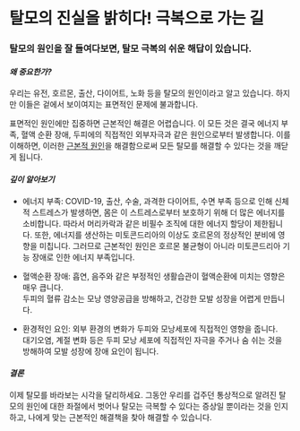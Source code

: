 # ﻿탈모의 진실을 밝히다! 극복으로 가는 길

### 탈모의 원인을 잘 들여다보면, 탈모 극복의 쉬운 해답이 있습니다.

#### ***왜 중요한가?***  
우리는 유전, 호르몬, 출산, 다이어트, 노화 등을 탈모의 원인이라고 알고 있습니다. 하지만 이들은 겉에서 보이여지는 표면적인 문제에 불과합니다.  
  
표면적인 원인에만 집중하면 근본적인 해결은 어렵습니다. 이 모든 것은 결국 에너지 부족, 혈액 순환 장애, 두피에의 직접적인 외부자극과 같은 원인으로부터 발생합니다. 이를 이해하면, 이러한 [근본적 원인](/m04/m0402)을 해결함으로써 모든 탈모를 해결할 수 있다는 것을 깨닫게 됩니다.  
  
#### ***깊이 알아보기***  

 - 에너지 부족:  COVID-19, 출산, 수술, 과격한 다이어트, 수면 부족 등으로 인해 신체적 스트레스가 발생하면, 몸은 이 스트레스로부터 보호하기 위해 더 많은 에너지를 소비합니다. 따라서 머리카락과 같은 비필수 조직에 대한 에너지 할당이 제한됩니다. 또한, 에너지를 생산하는 미토콘드리아의 이상도 호르몬의 정상적인 분비에 영향을 미칩니다. 그러므로 근본적인 원인은 호르몬 불균형이 아니라 미토콘드리아 기능 장애로 인한 에너지 부족입니다.  
  
 - 혈액순환 장애:  흡연, 음주와 같은 부정적인 생활습관이 혈액순환에 미치는 영향은 매우 큽니다.  
두피의 혈류 감소는 모낭 영양공급을 방해하고, 건강한 모발 성장을 어렵게 만듭니다.  
  
 - 환경적인 요인:  외부 환경의 변화가 두피와 모낭세포에 직접적인 영향을 줍니다.  
대기오염, 계절 변화 등은 두피 모낭 세포에 직접적인 자극을 주거나 숨 쉬는 것을 방해하여 모발 성장에 장애 요인이 됩니다.  
  
#### ***결론***  
이제 탈모를 바라보는 시각을 달리하세요. 그동안 우리를 겁주던 통상적으로 알려진 탈모의 원인에 대한 좌절에서 벗어나 탈모는 극복할 수 있다는 증상일 뿐이라는 것을 인지하고, 나에게 맞는 근본적인 해결책을 찾아 해결할 수 있습니다.
<!--stackedit_data:
eyJoaXN0b3J5IjpbLTE0MDY2NzYzNDgsMjg1NzUxNjE4XX0=
-->